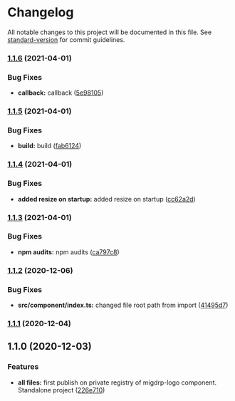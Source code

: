 # Changelog

All notable changes to this project will be documented in this file. See [standard-version](https://github.com/conventional-changelog/standard-version) for commit guidelines.

### [1.1.6](https://github.com/migdrp/migdrp-logo/compare/v1.1.5...v1.1.6) (2021-04-01)


### Bug Fixes

* **callback:** callback ([5e98105](https://github.com/migdrp/migdrp-logo/commit/5e981052c41fe4ba8080e08d0759096756177c64))

### [1.1.5](https://github.com/migdrp/migdrp-logo/compare/v1.1.4...v1.1.5) (2021-04-01)


### Bug Fixes

* **build:** build ([fab6124](https://github.com/migdrp/migdrp-logo/commit/fab6124e8d413c6c61f5e78dabca79878a8aa92d))

### [1.1.4](https://github.com/migdrp/migdrp-logo/compare/v1.1.3...v1.1.4) (2021-04-01)


### Bug Fixes

* **added resize on startup:** added resize on startup ([cc62a2d](https://github.com/migdrp/migdrp-logo/commit/cc62a2d099094399414e35a6dbb42b21bfab26b8))

### [1.1.3](https://github.com/migdrp/migdrp-logo/compare/v1.1.2...v1.1.3) (2021-04-01)


### Bug Fixes

* **npm audits:** npm audits ([ca797c8](https://github.com/migdrp/migdrp-logo/commit/ca797c8ac537db1c0ae46b4a962ddc0ab5051173))

### [1.1.2](https://github.com/migdrp/migdrp-logo/compare/v1.1.1...v1.1.2) (2020-12-06)


### Bug Fixes

* **src/component/index.ts:** changed file root path from import ([41495d7](https://github.com/migdrp/migdrp-logo/commit/41495d78b18f563b5fa961b1245d53e0d8621109))

### [1.1.1](https://github.com/migdrp/migdrp-logo/compare/v1.1.0...v1.1.1) (2020-12-04)

## 1.1.0 (2020-12-03)


### Features

* **all files:** first publish on private registry of migdrp-logo component. Standalone project ([226e710](https://github.com/migdrp/migdrp-logo/commit/226e710bff3f25f1ea25af122c8630c77cba8898))
